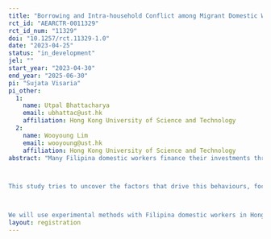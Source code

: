 ```yaml
---
title: "Borrowing and Intra-household Conflict among Migrant Domestic Workers in Hong Kong"
rct_id: "AEARCTR-0011329"
rct_id_num: "11329"
doi: "10.1257/rct.11329-1.0"
date: "2023-04-25"
status: "in_development"
jel: ""
start_year: "2023-04-30"
end_year: "2025-06-30"
pi: "Sujata Visaria"
pi_other:
  1:
    name: Utpal Bhattacharya
    email: ubhattac@ust.hk
    affiliation: Hong Kong University of Science and Technology
  2:
    name: Wooyoung Lim
    email: wooyoung@ust.hk
    affiliation: Hong Kong University of Science and Technology
abstract: "Many Filipina domestic workers finance their investments through loans from Hong Kong moneylenders, taking on the responsibility of expensive repayment installments and the risk of severe penalties in case of default. 

This study tries to uncover the factors that drive this behaviours, focusing on migrants' lack of control over expenses. In particular it examines the role of family relationships and the financial discipline that loans provide. 

We will use experimental methods with Filipina domestic workers in Hong Kong to generate data that will allow us to examine the mechanisms underlying their financial choices. "
layout: registration
---
```


